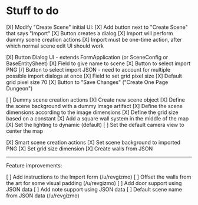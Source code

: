 # Stuff to do

[X] Modify "Create Scene" initial UI:
  [X] Add button next to "Create Scene" that says "Import"
  [X] Button creates a dialog
  [X] Import will perform dummy scene creation actions
  [X] Import must be one-time action, after which normal scene edit UI should work

[X] Button Dialog UI - extends FormApplication (or SceneConfig or BaseEntitySheet)
  [X] Field to give name to scene
  [X] Button to select import PNG
  [/] Button to select import JSON - need to account for multiple possible import dialogs at once
  [X] Field to set grid pixel size
  [X] Default grid pixel size 70
  [X] Button to "Save Changes" ("Create One Page Dungeon")

[ ] Dummy scene creation actions
  [X] Create new scene object
  [X] Define the scene background with a dummy image artifact
  [X] Define the scene dimensions according to the image dimensions
  [X] Define the grid size based on a constant
  [X] Add a square wall system in the middle of the map
  [X] Set the lighting to dynamic (default)
  [ ] Set the default camera view to center the map

[X] Smart scene creation actions
  [X] Set scene background to imported PNG
  [X] Set grid size dimension
  [X] Create walls from JSON

---

Feature improvements:

[ ] Add instructions to the Import form (/u/revgizmo)
[ ] Offset the walls from the art for some visual padding (/u/revgizmo)
[ ] Add door support using JSON data
[ ] Add note support using JSON data
[ ] Default scene name from JSON data (/u/revgizmo)
